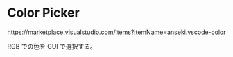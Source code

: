 # Color Picker

<https://marketplace.visualstudio.com/items?itemName=anseki.vscode-color>

RGB での色を GUI で選択する。

